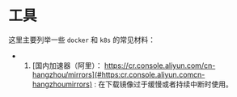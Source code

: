 # 工具

这里主要列举一些 ```docker``` 和 ```k8s``` 的常见材料：

* 1. [国内加速器（阿里）： https://cr.console.aliyun.com/cn-hangzhou/mirrors](#https:cr.console.aliyun.comcn-hangzhoumirrors) : 在下载镜像过于缓慢或者持续中断时使用。
